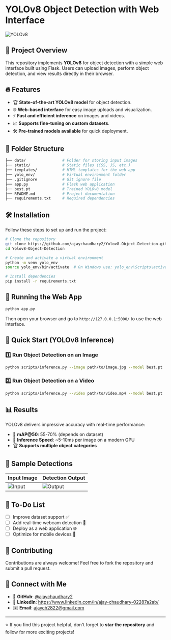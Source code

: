 # YOLOv8 Object Detection with Web Interface

![YOLOv8](https://user-images.githubusercontent.com/your-image-link.png)

## 🚀 Project Overview
This repository implements **YOLOv8** for object detection with a simple web interface built using Flask. Users can upload images, perform object detection, and view results directly in their browser.

## 🔥 Features
- 🏆 **State-of-the-art YOLOv8 model** for object detection.
- 🌐 **Web-based interface** for easy image uploads and visualization.
- ⚡ **Fast and efficient inference** on images and videos.
- 📈 **Supports fine-tuning on custom datasets**.
- 🛠️ **Pre-trained models available** for quick deployment.

## 📂 Folder Structure
```bash
├── data/                # Folder for storing input images
├── static/              # Static files (CSS, JS, etc.)
├── templates/           # HTML templates for the web app
├── yolo_env/            # Virtual environment folder
├── .gitignore           # Git ignore file
├── app.py               # Flask web application
├── best.pt              # Trained YOLOv8 model
├── README.md            # Project documentation
├── requirements.txt     # Required dependencies
```

## 🛠 Installation
Follow these steps to set up and run the project:

```bash
# Clone the repository
git clone https://github.com/ajaychaudhary2/Yolov8-Object-Detection.git
cd Yolov8-Object-Detection

# Create and activate a virtual environment
python -m venv yolo_env
source yolo_env/bin/activate  # On Windows use: yolo_env\Scripts\activate

# Install dependencies
pip install -r requirements.txt
```

## 🚀 Running the Web App
```bash
python app.py
```
Then open your browser and go to `http://127.0.0.1:5000/` to use the web interface.

## 🚀 Quick Start (YOLOv8 Inference)
### 1️⃣ Run Object Detection on an Image
```bash
python scripts/inference.py --image path/to/image.jpg --model best.pt
```

### 2️⃣ Run Object Detection on a Video
```bash
python scripts/inference.py --video path/to/video.mp4 --model best.pt
```

## 📊 Results
YOLOv8 delivers impressive accuracy with real-time performance:
- 📌 **mAP@50**: 55-70% (depends on dataset)
- 🚀 **Inference Speed**: ~5-10ms per image on a modern GPU
- 🏆 **Supports multiple object categories**

## 📸 Sample Detections
| Input Image | Detection Output |
|-------------|-----------------|
| ![Input](https://user-images.githubusercontent.com/sample-input.jpg) | ![Output](https://user-images.githubusercontent.com/sample-output.jpg) |

## 📌 To-Do List
- [ ] Improve dataset support ✅
- [ ] Add real-time webcam detection 🎥
- [ ] Deploy as a web application 🌐
- [ ] Optimize for mobile devices 📱

## 🤝 Contributing
Contributions are always welcome! Feel free to fork the repository and submit a pull request.

## 📢 Connect with Me
- 🔗 **GitHub**: [@ajaychaudhary2](https://github.com/ajaychaudhary2)
- 💼 **LinkedIn**: https://www.linkedin.com/in/ajay-chaudhary-02287a2ab/
- ✉️ **Email**: ajaych2822@gmail.com

---

⭐ If you find this project helpful, don't forget to **star the repository** and follow for more exciting projects!

